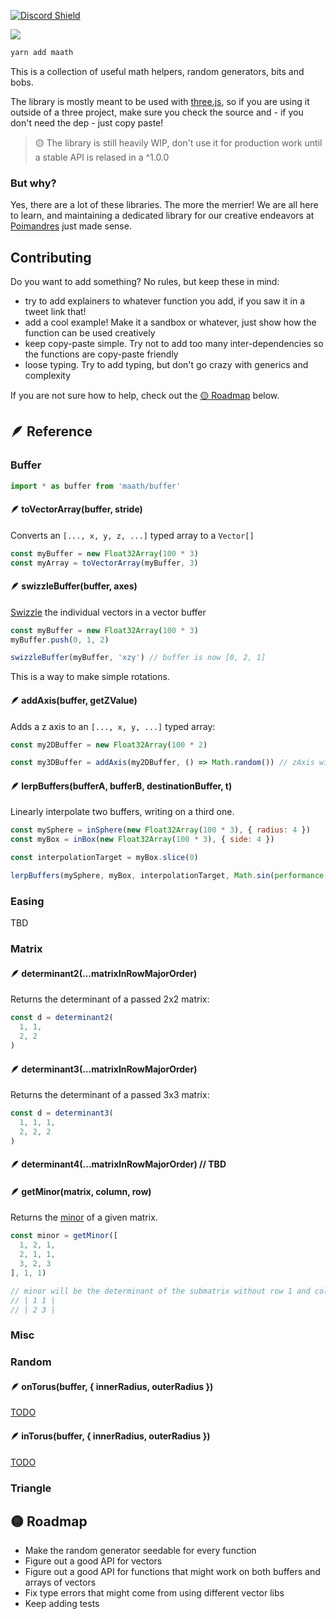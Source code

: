[![Discord Shield](https://img.shields.io/discord/740090768164651008?style=flat&colorA=000000&colorB=000000&label=&logo=discord&logoColor=ffffff)](https://discord.gg/poimandres)

<a href="https://github.com/pmndrs/maath"><img src="https://github.com/pmndrs/maath/blob/main/hero.svg?raw=true" /></a>
<br />

```bash
yarn add maath
```

This is a collection of useful math helpers, random generators, bits and bobs. 

The library is mostly meant to be used with [three.js](https://github.com/mrdoob/three.js/), so if you are using it outside of a three project, make sure you check the source and - if you don't need the dep - just copy paste!

> 🟡 The library is still heavily WIP, don't use it for production work until a stable API is relased in a ^1.0.0

### But why?

Yes, there are a lot of these libraries. The more the merrier! We are all here to learn, and maintaining a dedicated library for our creative endeavors at [Poimandres](https://github.com/pmndrs) just made sense.

## Contributing

Do you want to add something? No rules, but keep these in mind:

- try to add explainers to whatever function you add, if you saw it in a tweet link that!
- add a cool example! Make it a sandbox or whatever, just show how the function can be used creatively
- keep copy-paste simple. Try not to add too many inter-dependencies so the functions are copy-paste friendly
- loose typing. Try to add typing, but don't go crazy with generics and complexity

If you are not sure how to help, check out the [🟡 Roadmap](#-roadmap) below.
## 🪶 Reference

### Buffer

```js
import * as buffer from 'maath/buffer'
```

#### 🪶 toVectorArray(buffer, stride)

Converts an `[..., x, y, z, ...]` typed array to a `Vector[]`

```js
const myBuffer = new Float32Array(100 * 3)
const myArray = toVectorArray(myBuffer, 3) 
```


#### 🪶 swizzleBuffer(buffer, axes)

[Swizzle](https://en.wikipedia.org/wiki/Swizzling_(computer_graphics)) the individual vectors in a vector buffer

```js
const myBuffer = new Float32Array(100 * 3)
myBuffer.push(0, 1, 2)

swizzleBuffer(myBuffer, 'xzy') // buffer is now [0, 2, 1] 
```

This is a way to make simple rotations.

#### 🪶 addAxis(buffer, getZValue)

Adds a z axis to an `[..., x, y, ...]` typed array:

```js
const my2DBuffer = new Float32Array(100 * 2)

const my3DBuffer = addAxis(my2DBuffer, () => Math.random()) // zAxis will now be a random value between 0 and 1
```

#### 🪶 lerpBuffers(bufferA, bufferB, destinationBuffer, t)

Linearly interpolate two buffers, writing on a third one.

```js
const mySphere = inSphere(new Float32Array(100 * 3), { radius: 4 })
const myBox = inBox(new Float32Array(100 * 3), { side: 4 })

const interpolationTarget = myBox.slice(0)

lerpBuffers(mySphere, myBox, interpolationTarget, Math.sin(performance.now()))
```

### Easing

TBD

### Matrix

#### 🪶 determinant2(...matrixInRowMajorOrder)

Returns the determinant of a passed 2x2 matrix:

```js
const d = determinant2(
  1, 1,
  2, 2
)
```


#### 🪶 determinant3(...matrixInRowMajorOrder)

Returns the determinant of a passed 3x3 matrix:

```js
const d = determinant3(
  1, 1, 1,
  2, 2, 2
)
```

#### 🪶 determinant4(...matrixInRowMajorOrder) // TBD

#### 🪶 getMinor(matrix, column, row) 

Returns the [minor](https://en.wikipedia.org/wiki/Minor_(linear_algebra)) of a given matrix.

```js
const minor = getMinor([
  1, 2, 1,
  2, 1, 1,
  3, 2, 3
], 1, 1)

// minor will be the determinant of the submatrix without row 1 and colum 1
// | 1 1 |
// | 2 3 |
```

### Misc
### Random

#### 🪶 onTorus(buffer, { innerRadius, outerRadius })

[TODO](https://math.stackexchange.com/questions/2017079/uniform-random-points-on-a-torus)

#### 🪶 inTorus(buffer, { innerRadius, outerRadius })

[TODO](https://answers.unity.com/questions/1259394/finding-random-position-in-torus.html)

### Triangle




## 🟡 Roadmap

- Make the random generator seedable for every function
- Figure out a good API for vectors
- Figure out a good API for functions that might work on both buffers and arrays of vectors
- Fix type errors that might come from using different vector libs
- Keep adding tests

